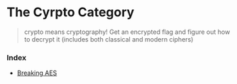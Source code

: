 # The Cyrpto Category

> crypto means cryptography!  Get an encrypted flag and figure out how to decrypt it (includes both classical and modern ciphers)

### Index
- [Breaking AES](./Breaking%20AES/)
